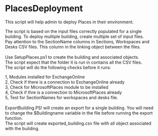 # PlacesDeployment

This script will help admin to deploy Places in their environment.<br>
<!--
This document focuses on a single building and all objects associated with it.
-->

The script is based on the input files correctly populated for a single building. To deploy multiple building, create multiple set of input files.<br>
Pay attention to the SectionName columns in Sections, Workspaces and Desks CSV files. This column in the linking object between the files.<br>
<br>
Use SetupPlaces.ps1 to create the building and associated objects.<br>
The script expect that the folder it is run in contains all the CSV files.<br>
The script will do the following checks before it runs:<br>

1, Modules installed for ExchangeOnline<br>
2, Check if there is a connection to ExchangeOnline already<br>
3, Check for MicrosoftPlaces module to be installed<br>
4, Check if thre is a connection to MicrosoftPlaces already<br>
5, Test for SectionNames for workspaces and desks file.<br>
<br>
ExportBuilding.PS! will create an export for a single building. You will need to change the $Buildingname variable in the file before running the export function.<br>
The script will create exported_building.csv file with all object associated with the building.<br>